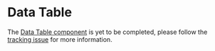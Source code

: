 # Data Table

The [Data Table component](http://material.io/go/design-data-tables) is yet to be completed, please follow the [tracking issue](https://github.com/material-components/material-components-web/issues/57) for more information.

